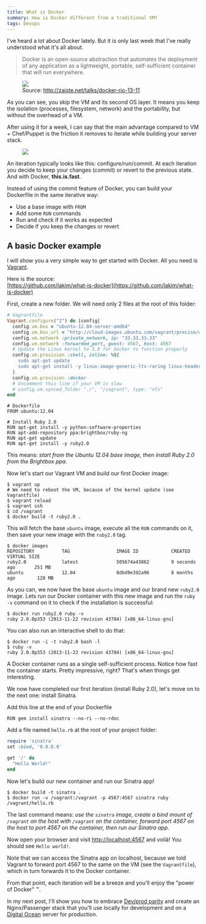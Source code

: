 ```yaml
---
title: What is Docker
summary: How is Docker different from a traditional VM?
tags: Devops
---
```


I've heard a lot about Docker lately. But it is only last week that I've really understood what it's all about.

> Docker is an open-source abstraction that automates the deployment of any application as a lightweight, portable, self-sufficient container that will run everywhere.

<div class="overflow">
  <figure class="right">
    <img src="http://louisalbankim.s3-eu-west-1.amazonaws.com/posts/what-is-docker/docker_arch.svg"/>
    <figcaption>Source: <a href="http://zaiste.net/talks/docker-rio-13-11">http://zaiste.net/talks/docker-rio-13-11</a></figcaption>
  </figure>
  <p>
    As you can see, you skip the VM and its second OS layer.
    It means you keep the isolation (processes, filesystem, network) and the portability, but without the overhead of a VM.
  </p>
  <p>
    After using it for a week, I can say that the main advantage compared to VM + Chef/Puppet is the friction it removes to iterate while building your server stack.
  </p>
</div>

<div class="overflow">
  <figure class="left">
    <img src="http://louisalbankim.s3-eu-west-1.amazonaws.com/posts/what-is-docker/docker_iterate.svg"/>
  </figure>
  <p>
    An iteration typically looks like this: configure/run/commit. At each iteration you decide to keep your changes (commit) or revert to the previous state. And with Docker, <strong>this.is.fast</strong>.
  </p>
</div>

Instead of using the commit feature of Docker, you can build your Dockerfile in the same iterative way:

* Use a base image with `FROM`
* Add some `RUN` commands
* Run and check if it works as expected
* Decide if you keep the changes or revert

A basic Docker example
----------------------

I will show you a very simple way to get started with Docker.
All you need is [Vagrant](http://www.vagrantup.com/).

Here is the source:  
[https://github.com/lakim/what-is-docker](https://github.com/lakim/what-is-docker)

First, create a new folder. We will need only 2 files at the root of this folder:

~~~ ruby
# Vagrantfile
Vagrant.configure("2") do |config|
  config.vm.box = "ubuntu-12.04-server-amd64"
  config.vm.box_url = "http://cloud-images.ubuntu.com/vagrant/precise/current/precise-server-cloudimg-amd64-vagrant-disk1.box"
  config.vm.network :private_network, ip: "33.33.33.33"
  config.vm.network :forwarded_port, guest: 4567, host: 4567
  # Update the Linux kernel to 3.8 for Docker to function properly
  config.vm.provision :shell, inline: %Q{
    sudo apt-get update
    sudo apt-get install -y linux-image-generic-lts-raring linux-headers-generic-lts-raring
  }
  config.vm.provision :docker
  # Uncomment this line if your VM is slow
  # config.vm.synced_folder "./", "/vagrant", type: "nfs"
end
~~~

~~~ shell
# Dockerfile
FROM ubuntu:12.04

# Install Ruby 2.0
RUN apt-get install -y python-software-properties
RUN apt-add-repository ppa:brightbox/ruby-ng
RUN apt-get update
RUN apt-get install -y ruby2.0
~~~

This means: _start from the Ubuntu 12.04 base image, then install Ruby 2.0 from the Brightbox ppa_.

Now let's start our Vagrant VM and build our first Docker image:

~~~ shell
$ vagrant up
# We need to reboot the VM, because of the kernel update (see Vagrantfile)
$ vagrant reload
$ vagrant ssh
$ cd /vagrant
$ docker build -t ruby2.0 .
~~~

This will fetch the base `ubuntu` image, execute all the `RUN` commands on it, then save your new image with the `ruby2.0` tag.

~~~ shell
$ docker images
REPOSITORY          TAG                 IMAGE ID            CREATED             VIRTUAL SIZE
ruby2.0             latest              505674a43862        9 seconds ago       251 MB
ubuntu              12.04               8dbd9e392a96        8 months ago        128 MB
~~~

As you can, we now have the base `ubuntu` image and our brand new `ruby2.0` image.
Lets run our Docker container with this new image and run the `ruby -v` command on it to check if the installation is successful:

~~~ shell
$ docker run ruby2.0 ruby -v
ruby 2.0.0p353 (2013-11-22 revision 43784) [x86_64-linux-gnu]
~~~

You can also run an interactive shell to do that:

~~~ shell
$ docker run -i -t ruby2.0 bash -l
$ ruby -v
ruby 2.0.0p353 (2013-11-22 revision 43784) [x86_64-linux-gnu]
~~~

A Docker container runs as a single self-sufficient process.
Notice how fast the container starts. Pretty impressive, right? That's when things get interesting.

We now have completed our first iteration (install Ruby 2.0), let's move on to the next one: install Sinatra.

Add this line at the end of your Dockerfile

~~~ shell
RUN gem install sinatra --no-ri --no-rdoc
~~~

Add a file named `hello.rb` at the root of your project folder:

~~~ ruby
require 'sinatra'
set :bind, '0.0.0.0'

get '/' do
  "Hello World!"
end
~~~

Now let's build our new container and run our Sinatra app!

~~~ shell
$ docker build -t sinatra .
$ docker run -v /vagrant:/vagrant -p 4567:4567 sinatra ruby /vagrant/hello.rb
~~~

The last command means: _use the `sinatra` image, create a bind mount of `/vagrant` on the host with `/vagrant` on the container, forward port 4567 on the host to port 4567 on the container, then run our Sinatra app_.

Now open your browser and visit [http://localhost:4567](http://localhost:4567) and voilà! You should see `Hello world!`.

Note that we can access the Sinatra app on localhost, because we told Vagrant to forward port 4567 to the same on the VM (see the `Vagrantfile`), which in turn forwards it to the Docker container.

From that point, each iteration will be a breeze and you'll enjoy the "power of Docker" &trade;.

In my next post, I'll show you how to embrace [Dev/prod parity](http://12factor.net/dev-prod-parity) and create an Nginx/Passenger stack that you'll use locally for development and on a [Digital Ocean](https://www.digitalocean.com/?refcode=2f38e88e8249) server for production.
